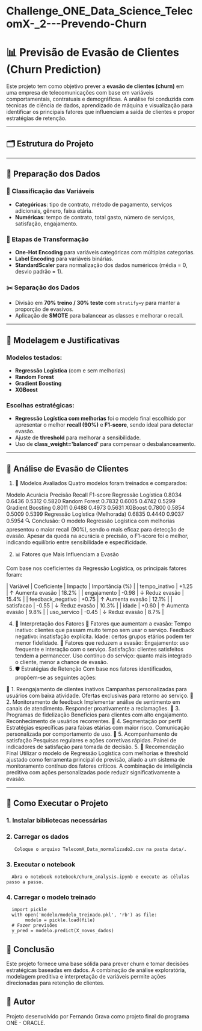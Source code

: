 # Challenge_ONE_Data_Science_TelecomX-_2---Prevendo-Churn
# 📊 Previsão de Evasão de Clientes (Churn Prediction)

Este projeto tem como objetivo prever a **evasão de clientes (churn)** em uma empresa de telecomunicações com base em variáveis comportamentais, contratuais e demográficas. A análise foi conduzida com técnicas de ciência de dados, aprendizado de máquina e visualização para identificar os principais fatores que influenciam a saída de clientes e propor estratégias de retenção.

---

## 🗂️ Estrutura do Projeto

---

## 🧹 Preparação dos Dados

### 🔢 Classificação das Variáveis

- **Categóricas**: tipo de contrato, método de pagamento, serviços adicionais, gênero, faixa etária.
- **Numéricas**: tempo de contrato, total gasto, número de serviços, satisfação, engajamento.

### 🔄 Etapas de Transformação

- **One-Hot Encoding** para variáveis categóricas com múltiplas categorias.
- **Label Encoding** para variáveis binárias.
- **StandardScaler** para normalização dos dados numéricos (média = 0, desvio padrão = 1).

### ✂️ Separação dos Dados

- Divisão em **70% treino / 30% teste** com `stratify=y` para manter a proporção de evasivos.
- Aplicação de **SMOTE** para balancear as classes e melhorar o recall.

---

## 🧠 Modelagem e Justificativas

### Modelos testados:

- **Regressão Logística** (com e sem melhorias)
- **Random Forest**
- **Gradient Boosting**
- **XGBoost**

### Escolhas estratégicas:

- **Regressão Logística com melhorias** foi o modelo final escolhido por apresentar o melhor **recall (90%)** e **F1-score**, sendo ideal para detectar evasão.
- Ajuste de **threshold** para melhorar a sensibilidade.
- Uso de **class_weight='balanced'** para compensar o desbalanceamento.

---

## 📘 Análise de Evasão de Clientes

1. 🧪 Modelos Avaliados
Quatro modelos foram treinados e comparados:

Modelo	Acurácia	Precisão	Recall	F1-score
Regressão Logística	0.8034	0.6436	0.5312	0.5820
Random Forest	0.7832	0.6005	0.4742	0.5299
Gradient Boosting	0.8011	0.6488	0.4973	0.5631
XGBoost	0.7800	0.5854	0.5009	0.5399
Regressão Logística (Melhorada)	0.6835	0.4440	0.9037	0.5954
🔍 Conclusão:
O modelo Regressão Logística com melhorias apresentou o maior recall (90%), sendo o mais eficaz para detecção de evasão.
Apesar da queda na acurácia e precisão, o F1-score foi o melhor, indicando equilíbrio entre sensibilidade e especificidade.

2. 📊 Fatores que Mais Influenciam a Evasão
   
Com base nos coeficientes da Regressão Logística, os principais fatores foram:

| Variável | Coeficiente | Impacto | Importância (%) | 
| tempo_inativo | +1.25 | ↑ Aumenta evasão | 18.2% | 
| engajamento | -0.98 | ↓ Reduz evasão | 15.4% | 
| feedback_negativo | +0.75 | ↑ Aumenta evasão | 12.1% | 
| satisfacao | -0.55 | ↓ Reduz evasão | 10.3% | 
| idade | +0.60 | ↑ Aumenta evasão | 9.8% | 
| uso_servico | -0.45 | ↓ Reduz evasão | 8.7% | 


4. 🧠 Interpretação dos Fatores
🔺 Fatores que aumentam a evasão:
Tempo inativo: clientes que passam muito tempo sem usar o serviço.
Feedback negativo: insatisfação explícita.
Idade: certos grupos etários podem ter menor fidelidade.
🔻 Fatores que reduzem a evasão:
Engajamento: uso frequente e interação com o serviço.
Satisfação: clientes satisfeitos tendem a permanecer.
Uso contínuo do serviço: quanto mais integrado o cliente, menor a chance de evasão.
5. 🛡️ Estratégias de Retenção
Com base nos fatores identificados, propõem-se as seguintes ações:

🔹 1. Reengajamento de clientes inativos
Campanhas personalizadas para usuários com baixa atividade.
Ofertas exclusivas para retorno ao serviço.
🔹 2. Monitoramento de feedback
Implementar análise de sentimento em canais de atendimento.
Responder proativamente a reclamações.
🔹 3. Programas de fidelização
Benefícios para clientes com alto engajamento.
Reconhecimento de usuários recorrentes.
🔹 4. Segmentação por perfil
Estratégias específicas para faixas etárias com maior risco.
Comunicação personalizada por comportamento de uso.
🔹 5. Acompanhamento de satisfação
Pesquisas regulares e ações corretivas rápidas.
Painel de indicadores de satisfação para tomada de decisão.
5. 📌 Recomendação Final
Utilizar o modelo de Regressão Logística com melhorias e threshold ajustado como ferramenta principal de previsão, aliado a um sistema de monitoramento contínuo dos fatores críticos. A combinação de inteligência preditiva com ações personalizadas pode reduzir significativamente a evasão.

---

## 🚀 Como Executar o Projeto

### 1. Instalar bibliotecas necessárias
### 2. Carregar os dados
       Coloque o arquivo TelecomX_Data_normalizado2.csv na pasta data/.
### 3. Executar o notebook
      Abra o notebook notebook/churn_analysis.ipynb e execute as células passo a passo.
### 4. Carregar o modelo treinado
      import pickle
      with open('modelo/modelo_treinado.pkl', 'rb') as file:
           modelo = pickle.load(file)
      # Fazer previsões
      y_pred = modelo.predict(X_novos_dados)

## 📌 Conclusão

Este projeto fornece uma base sólida para prever churn e tomar decisões estratégicas baseadas em dados. A combinação de análise exploratória, modelagem preditiva e interpretação de variáveis permite ações direcionadas para retenção de clientes.

## 🧠 Autor

Projeto desenvolvido por Fernando Grava como projeto final do programa ONE - ORACLE.



